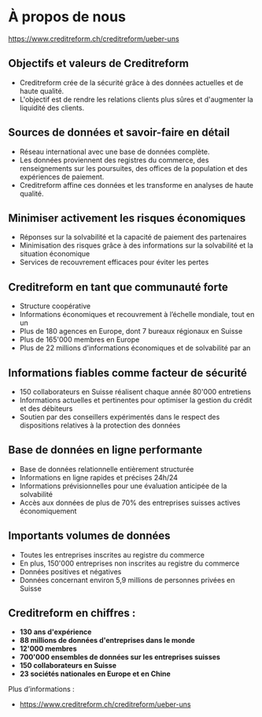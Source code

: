 # À propos de nous
https://www.creditreform.ch/creditreform/ueber-uns

## Objectifs et valeurs de Creditreform

- Creditreform crée de la sécurité grâce à des données actuelles et de haute qualité.  
- L'objectif est de rendre les relations clients plus sûres et d'augmenter la liquidité des clients.

## Sources de données et savoir-faire en détail

- Réseau international avec une base de données complète.  
- Les données proviennent des registres du commerce, des renseignements sur les poursuites, des offices de la population et des expériences de paiement.  
- Creditreform affine ces données et les transforme en analyses de haute qualité.

## Minimiser activement les risques économiques
- Réponses sur la solvabilité et la capacité de paiement des partenaires
- Minimisation des risques grâce à des informations sur la solvabilité et la situation économique
- Services de recouvrement efficaces pour éviter les pertes

## Creditreform en tant que communauté forte
- Structure coopérative
- Informations économiques et recouvrement à l’échelle mondiale, tout en un
- Plus de 180 agences en Europe, dont 7 bureaux régionaux en Suisse
- Plus de 165'000 membres en Europe
- Plus de 22 millions d’informations économiques et de solvabilité par an

## Informations fiables comme facteur de sécurité
- 150 collaborateurs en Suisse réalisent chaque année 80'000 entretiens
- Informations actuelles et pertinentes pour optimiser la gestion du crédit et des débiteurs
- Soutien par des conseillers expérimentés dans le respect des dispositions relatives à la protection des données

## Base de données en ligne performante
- Base de données relationnelle entièrement structurée
- Informations en ligne rapides et précises 24h/24
- Informations prévisionnelles pour une évaluation anticipée de la solvabilité
- Accès aux données de plus de 70% des entreprises suisses actives économiquement

## Importants volumes de données
- Toutes les entreprises inscrites au registre du commerce
- En plus, 150'000 entreprises non inscrites au registre du commerce
- Données positives et négatives
- Données concernant environ 5,9 millions de personnes privées en Suisse

## Creditreform en chiffres :

- **130 ans d'expérience**
- **88 millions de données d'entreprises dans le monde**
- **12'000 membres**
- **700'000 ensembles de données sur les entreprises suisses**
- **150 collaborateurs en Suisse**
- **23 sociétés nationales en Europe et en Chine**

Plus d’informations :
- https://www.creditreform.ch/creditreform/ueber-uns